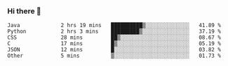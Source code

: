 ### Hi there 👋

<!--START_SECTION:waka-->

```text
Java             2 hrs 19 mins   ██████████▒░░░░░░░░░░░░░░   41.89 %
Python           2 hrs 3 mins    █████████▒░░░░░░░░░░░░░░░   37.19 %
CSS              28 mins         ██▒░░░░░░░░░░░░░░░░░░░░░░   08.67 %
C                17 mins         █▒░░░░░░░░░░░░░░░░░░░░░░░   05.19 %
JSON             12 mins         █░░░░░░░░░░░░░░░░░░░░░░░░   03.82 %
Other            5 mins          ▒░░░░░░░░░░░░░░░░░░░░░░░░   01.73 %
```

<!--END_SECTION:waka-->


<!--
**AnkelMauCastillo/AnkelMauCastillo** is a ✨ _special_ ✨ repository because its `README.md` (this file) appears on your GitHub profile.

Here are some ideas to get you started:

- 🔭 I’m currently working on ...
- 🌱 I’m currently learning ...
- 👯 I’m looking to collaborate on ...
- 🤔 I’m looking for help with ...
- 💬 Ask me about ...
- 📫 How to reach me: ...
- 😄 Pronouns: ...
- ⚡ Fun fact: ...
-->
